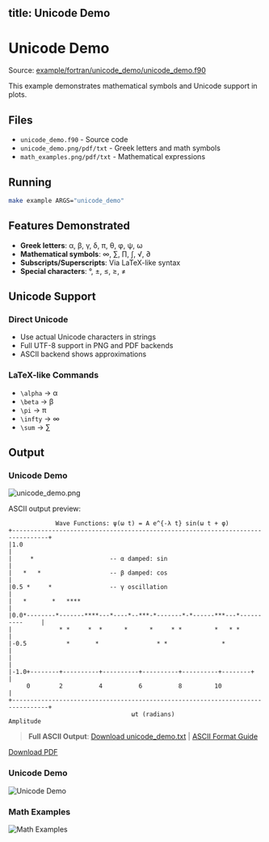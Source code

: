 title: Unicode Demo
---

# Unicode Demo

Source: [example/fortran/unicode_demo/unicode_demo.f90](../../example/fortran/unicode_demo/unicode_demo.f90)

This example demonstrates mathematical symbols and Unicode support in plots.

## Files

- `unicode_demo.f90` - Source code
- `unicode_demo.png/pdf/txt` - Greek letters and math symbols
- `math_examples.png/pdf/txt` - Mathematical expressions

## Running

```bash
make example ARGS="unicode_demo"
```

## Features Demonstrated

- **Greek letters**: α, β, γ, δ, π, θ, φ, ψ, ω
- **Mathematical symbols**: ∞, ∑, ∏, ∫, √, ∂
- **Subscripts/Superscripts**: Via LaTeX-like syntax
- **Special characters**: °, ±, ≤, ≥, ≠

## Unicode Support

### Direct Unicode
- Use actual Unicode characters in strings
- Full UTF-8 support in PNG and PDF backends
- ASCII backend shows approximations

### LaTeX-like Commands
- `\alpha` → α
- `\beta` → β
- `\pi` → π
- `\infty` → ∞
- `\sum` → ∑

## Output

### Unicode Demo

![unicode_demo.png](../../media/examples/unicode_demo/unicode_demo.png)

ASCII output preview:
```
             Wave Functions: ψ(ω t) = A e^{-λ t} sin(ω t + φ)
+--------------------------------------------------------------------------------+
|1.0                                                                             |
|     *                     -- α damped: sin                                    |
|   *   *                   -- β damped: cos                                    |
|0.5 *     *                -- γ oscillation                                   |
|   *       *   ****                                                            |
|0.0*--------*-------****---*----*--***-*-------*-*------***---*----------     |
|             * *     *  *      *      *     * *         *   * *               |
|-0.5           *       *                * *               *                    |
|                                                                               |
|-1.0+--------+----------+----------+----------+----------+--------+           |
     0        2          4          6          8         10                    |
+--------------------------------------------------------------------------------+
                                  ωt (radians)
Amplitude
```

> **Full ASCII Output**: [Download unicode_demo.txt](../../media/examples/unicode_demo/unicode_demo.txt) | [ASCII Format Guide](../ascii_output_format.md)

[Download PDF](../../media/examples/unicode_demo/unicode_demo.pdf)

### Unicode Demo
![Unicode Demo](../../media/examples/unicode_demo/unicode_demo.png)

### Math Examples
![Math Examples](../../media/examples/unicode_demo/math_examples.png)
